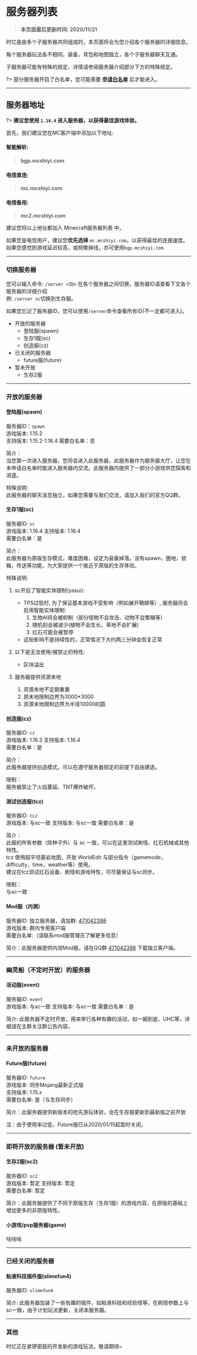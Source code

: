 # 服务器列表

> **本页面最后更新时间: 2020/11/21**

时忆是由多个子服务器共同组成的，本页面将会为您介绍各个服务器的详细信息。

每个服务器玩法各不相同，装备，背包和地图独立，各个子服务器聊天互通。

子服务器可能有特殊的规定，详情请参阅服务器介绍部分下方的特殊规定。

?> 部分服务器开启了白名单，您可能需要 [**申请白名单**](/zh-CN/join/whitelist.md) 后才能进入。

-----

## 服务器地址

?> **建议您使用 ``1.16.4`` 进入服务器，以获得最佳游戏体验。**

首先，我们建议您在MC客户端中添加以下地址:  

#### 智能解析:  
>  **bgp.mcshiyi.com** 
 
#### 电信直连:  
>  **mc.mcshiyi.com** 

#### 电信备用:  
>  **mc2.mcshiyi.com** 

建议您将以上地址都加入 Minecraft服务器列表 中。  
  
如果您是电信用户，建议您**优先选择** ``mc.mcshiyi.com``，以获得最佳的连接速度。  
如果您感觉到游戏延迟较高，或频繁掉线，亦可使用``bgp.mcshiyi.com``

-----

### 切换服务器

您可以输入命令:  ``/server <ID>`` 在各个服务器之间切换，服务器ID请查看下文各个服务器的详细介绍  
例: ``/server sc``切换到生存服。  

如果您忘记了服务器ID，您可以使用``/server``命令查看所有ID(不一定都可进入)。  

- 开放的服务器
    - 登陆服(spawn)
    - 生存1服(sc)
    - 创造服(cz)
- 已关闭的服务器
    - future服(future)
- 暂未开放
    - 生存2服

    
-----

### 开放的服务器 

#### 登陆服(spawn) 

服务器ID：``spawn``  
游戏版本: 1.15.2  
支持版本: 1.15.2-1.16.4
需要白名单：否  

简介：  
当您第一次进入服务器，您将会进入此服务器，此服务器作为服务器大厅，让您在未申请白名单时能进入服务器内交流。此服务器内提供了一部分小游戏供您探索和消遣。

特殊说明:  
此服务器的聊天消息独立，如果您需要与我们交流，请加入我们的官方QQ群。

#### 生存1服(sc)

服务器ID: ``sc``  
游戏版本: 1.16.4
支持版本: 1.16.4  
需要白名单：是  

简介：  
此服务器为原版生存模式，难度困难，设定为装备掉落，没有spawn，圈地，锁箱，传送等功能，为大家提供一个接近于原版的生存体验。

特殊说明:
  
1. sc开启了智能实体限制(yasui): 
    - TPS过低时, 为了保证基本游戏不受影响（例如展开鞘翅等）, 服务器将会启用智能实体限制:  
        1. 生物AI将会被抑制（部分怪物不会攻击、动物不会繁殖等）
        2. 随机刻会被减少(植物不会生长，草地不会扩展)
        3. 红石可能会被暂停
    - 这些影响不是持续性的，正常情况下大约两三分钟会恢复正常

2. 以下是无法使用/被禁止的特性:
    - 区块溢出

3. 服务器提供资源末地
    1. 资源末地不定期重置
    2. 原末地限制边界为3000*3000
    3. 资源末地限制边界为半径10000的圆 

#### 创造服(cz)

服务器ID: ``cz``  
游戏版本: 1.16.3
支持版本: 1.16.4  
需要白名单：是  

简介：  
此服务器提供创造模式，可以在遵守服务器规定的前提下自由建造。  

限制：  
服务器禁止了火焰蔓延、TNT爆炸破坏。

#### 测试创造服(tcz)

服务器ID: ``tcz``  
游戏版本: 与sc一致
支持版本: 与sc一致 
需要白名单：是  

简介：  
此服的所有参数（除种子外）与 sc 一致，可以在这里测试刷怪、红石机械或其他特性。  
tcz 使用超平坦基岩地图，开放 WorldEdit 与部分指令（gamemode，difficulty，time，weather等）使用。  
建议在tcz测试红石设备、刷怪和游戏特性，可尽量保证与sc同步。  

限制：  
与sc一致

#### Mod服（内测）

服务器ID: 独立服务器，请加群: [471042398](https://jq.qq.com/?_wv=1027&k=5Eghuls)  
游戏版本: 群内专用客户端  
需要白名单:（请联系mod服管理员了解更多信息）  

简介：此服务器提供内测Mod服，请在QQ群 [471042398](https://jq.qq.com/?_wv=1027&k=5Eghuls) 下载独立客户端。

-----

### 幽灵船（不定时开放）的服务器

#### 活动服(event)

服务器ID: ``event``  
游戏版本: 与sc一致
支持版本: 与sc一致 
需要白名单：是  

简介:
此服务器不定时开放，用来举行各种有趣的活动，如一掘到底、UHC等，详细请在主群关注群公告内容。

-----

### 未开放的服务器 

#### Future服(future)

服务器ID: ``future``  
游戏版本: 同步Mojang最新正式版  
支持版本: 1.15.x  
需要白名单: 是（与生存同步）  

简介：此服务器提供新版本的抢先游玩体验，会在生存服更新到最新版之前开放

注：由于使用率过低，Future服已从2020/01/15起暂时关闭。

-----

### 即将开放的服务器 (暂未开放)

#### 生存2服(sc2)

服务器ID: ``sc2``  
游戏版本: 暂定
支持版本: 暂定  
需要白名单: 暂定  

简介：此服务器提供了不同于原版生存（生存1服）的游戏内容，在原版的基础上增加更多的非原版特性。

#### 小游戏/pvp服务器(game)

咕咕咕

-----

### 已经关闭的服务器

#### 粘液科技插件服(slimefun4)

服务器ID: ``slimefun4`` 

简介:
此服务器加装了一些有趣的插件，如粘液科技和经验怪等，在刷怪参数上与sc一致，由于计划玩法更新，关闭本服务器。

-----

### 其他
时忆正在紧锣密鼓的开发新的游戏玩法，敬请期待~
